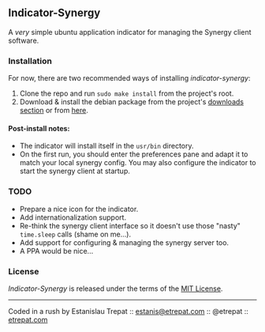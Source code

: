 ## Indicator-Synergy

A *very* simple ubuntu application indicator for managing the Synergy
client software.

### Installation

For now, there are two recommended ways of installing *indicator-synergy*:

1. Clone the repo and run `sudo make install` from the project's root.
2. Download & install the debian package from the project's [downloads section](https://github.com/etrepat/indicator-synergy/downloads) or
from [here](https://github.com/downloads/etrepat/indicator-synergy/indicator-synergy_0.1-2_all.deb).

#### Post-install notes:

* The indicator will install itself in the `usr/bin` directory.
* On the first run, you should enter the preferences pane and adapt it to match
your local synergy config. You may also configure the indicator to start the
synergy client at startup.

### TODO

* Prepare a nice icon for the indicator.
* Add internationalization support.
* Re-think the synergy client interface so it doesn't use those "nasty" `time.sleep`
calls (shame on me...).
* Add support for configuring & managing the synergy server too.
* A PPA would be nice...

### License

*Indicator-Synergy* is released under the terms of the
[MIT License](http://www.opensource.org/licenses/mit-license.php).

---

Coded in a rush by Estanislau Trepat :: estanis@etrepat.com :: @etrepat :: [etrepat.com](http://etrepat.com)
